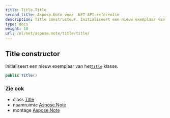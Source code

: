 ```yaml
---
title: Title.Title
second_title: Aspose.Note voor .NET API-referentie
description: Title constructeur. Initialiseert een nieuw exemplaar van hetTitle klasse.
type: docs
weight: 10
url: /nl/net/aspose.note/title/title/
---
```

## Title constructor

Initialiseert een nieuw exemplaar van het[`Title`](../) klasse.

```csharp
public Title()
```

### Zie ook

* class [Title](../)
* naamruimte [Aspose.Note](../../title/)
* montage [Aspose.Note](../../../)


